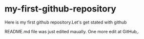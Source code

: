 # my-first-github-repository
Here is my first github repository.Let's get stated with github

README.md file was just edited maually. One more edit at GitHub,.
